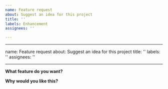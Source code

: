 ```yaml
---
name: Feature request
about: Suggest an idea for this project
title: ''
labels: Enhancement
assignees: ''

---
```


---
name: Feature request
about: Suggest an idea for this project
title: ''
labels: ''
assignees: ''
 
---
 
**What feature do you want?**
<!-- Add a description -->
 
**Why would you like this?**
<!-- Detailed reasoning -->
